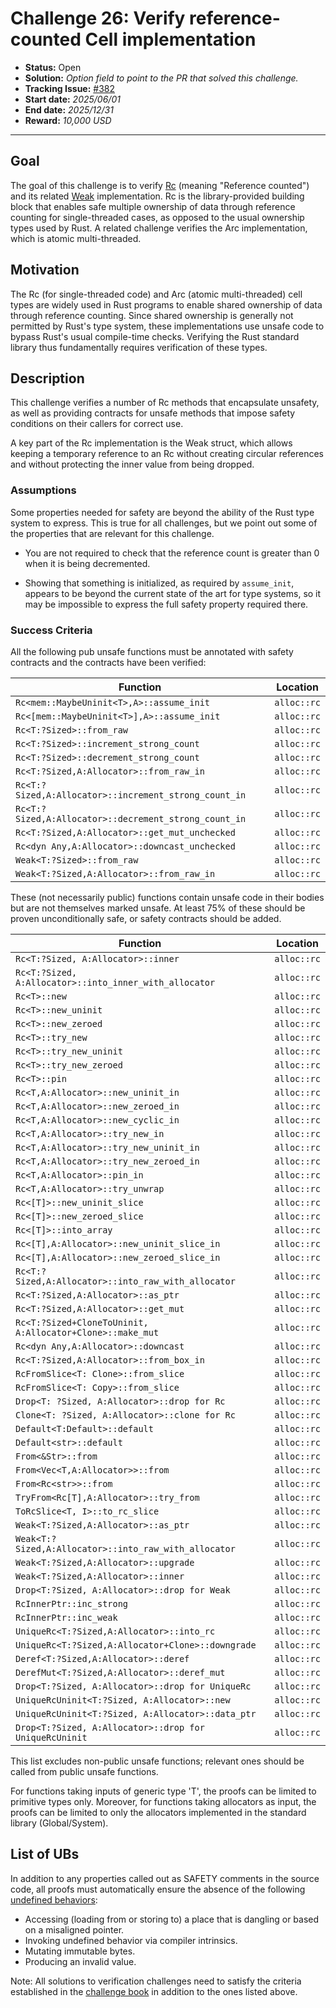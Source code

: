 # Challenge 26: Verify reference-counted Cell implementation

- **Status:** Open
- **Solution:** *Option field to point to the PR that solved this challenge.*
- **Tracking Issue:** [#382](https://github.com/model-checking/verify-rust-std/issues/382)
- **Start date:** *2025/06/01*
- **End date:** *2025/12/31*
- **Reward:** *10,000 USD*

-------------------


## Goal

The goal of this challenge is to verify [Rc](https://doc.rust-lang.org/std/rc/struct.Rc.html) (meaning "Reference counted") and its related [Weak](https://doc.rust-lang.org/std/rc/struct.Weak.html) implementation. Rc is the library-provided building block that enables safe multiple ownership of data through reference counting for single-threaded cases, as opposed to the usual ownership types used by Rust. A related challenge verifies the Arc implementation, which is atomic multi-threaded.

## Motivation

The Rc (for single-threaded code) and Arc (atomic multi-threaded) cell types are widely used in Rust programs to enable shared ownership of data through reference counting. Since shared ownership is generally not permitted by Rust's type system, these implementations use unsafe code to bypass Rust's usual compile-time checks. Verifying the Rust standard library thus fundamentally requires verification of these types.

## Description

This challenge verifies a number of Rc methods that encapsulate unsafety, as well as providing contracts for unsafe methods that impose safety conditions on their callers for correct use.

A key part of the Rc implementation is the Weak struct, which allows keeping a temporary reference to an Rc without creating circular references and without protecting the inner value from being dropped.

### Assumptions

Some properties needed for safety are beyond the ability of the Rust type system to express. This is true for all challenges, but we point out some of the properties that are relevant for this challenge.

* You are not required to check that the reference count is greater than 0 when it is being decremented.

* Showing that something is initialized, as required by `assume_init`, appears to be beyond the current state of the art for type systems, so it may be impossible to express the full safety property required there.

### Success Criteria

All the following pub unsafe functions must be annotated with safety contracts and the contracts have been verified:

| Function | Location |
|---------|---------|
|  `Rc<mem::MaybeUninit<T>,A>::assume_init`   |  `alloc::rc`    |
|  `Rc<[mem::MaybeUninit<T>],A>::assume_init`   |  `alloc::rc`    |
|  `Rc<T:?Sized>::from_raw`  | `alloc::rc` |
|  `Rc<T:?Sized>::increment_strong_count`  | `alloc::rc` |
|  `Rc<T:?Sized>::decrement_strong_count`  | `alloc::rc` |
|  `Rc<T:?Sized,A:Allocator>::from_raw_in`  | `alloc::rc` |
|  `Rc<T:?Sized,A:Allocator>::increment_strong_count_in`  | `alloc::rc` |
|  `Rc<T:?Sized,A:Allocator>::decrement_strong_count_in`  | `alloc::rc` |
|  `Rc<T:?Sized,A:Allocator>::get_mut_unchecked` | `alloc::rc` | 
|  `Rc<dyn Any,A:Allocator>::downcast_unchecked` | `alloc::rc` |
|  `Weak<T:?Sized>::from_raw` | `alloc::rc` |
|  `Weak<T:?Sized,A:Allocator>::from_raw_in` | `alloc::rc` |

These (not necessarily public) functions contain unsafe code in their bodies but are not themselves marked unsafe. At least 75% of these should be proven unconditionally safe, or safety contracts should be added. 

| Function | Location |
|---------|---------|
|  `Rc<T:?Sized, A:Allocator>::inner`   |  `alloc::rc`   |
|  `Rc<T:?Sized, A:Allocator>::into_inner_with_allocator`   |  `alloc::rc`   |
|  `Rc<T>::new` | `alloc::rc` |
|  `Rc<T>::new_uninit` | `alloc::rc` |
|  `Rc<T>::new_zeroed` | `alloc::rc` |
|  `Rc<T>::try_new` | `alloc::rc` |
|  `Rc<T>::try_new_uninit` | `alloc::rc` |
|  `Rc<T>::try_new_zeroed` | `alloc::rc` |
|  `Rc<T>::pin` | `alloc::rc` |
|  `Rc<T,A:Allocator>::new_uninit_in` | `alloc::rc` |
|  `Rc<T,A:Allocator>::new_zeroed_in` | `alloc::rc` |
|  `Rc<T,A:Allocator>::new_cyclic_in` | `alloc::rc` |
|  `Rc<T,A:Allocator>::try_new_in` | `alloc::rc` |
|  `Rc<T,A:Allocator>::try_new_uninit_in` | `alloc::rc` |
|  `Rc<T,A:Allocator>::try_new_zeroed_in` | `alloc::rc` |
|  `Rc<T,A:Allocator>::pin_in` | `alloc::rc` |
|  `Rc<T,A:Allocator>::try_unwrap` | `alloc::rc` |
|  `Rc<[T]>::new_uninit_slice` | `alloc::rc` |
|  `Rc<[T]>::new_zeroed_slice` | `alloc::rc` |
|  `Rc<[T]>::into_array` | `alloc::rc` |
|  `Rc<[T],A:Allocator>::new_uninit_slice_in` | `alloc::rc` |
|  `Rc<[T],A:Allocator>::new_zeroed_slice_in` | `alloc::rc` |
|  `Rc<T:?Sized,A:Allocator>::into_raw_with_allocator` | `alloc::rc` |
|  `Rc<T:?Sized,A:Allocator>::as_ptr` | `alloc::rc` |
|  `Rc<T:?Sized,A:Allocator>::get_mut` | `alloc::rc` | 
|  `Rc<T:?Sized+CloneToUninit, A:Allocator+Clone>::make_mut` | `alloc::rc` |
|  `Rc<dyn Any,A:Allocator>::downcast` | `alloc::rc` |
|  `Rc<T:?Sized,A:Allocator>::from_box_in` | `alloc::rc` |
|  `RcFromSlice<T: Clone>::from_slice` | `alloc::rc` |
|  `RcFromSlice<T: Copy>::from_slice` | `alloc::rc` |
|  `Drop<T: ?Sized, A:Allocator>::drop for Rc` | `alloc::rc` |
|  `Clone<T: ?Sized, A:Allocator>::clone for Rc` | `alloc::rc` |
|  `Default<T:Default>::default` | `alloc::rc` |
|  `Default<str>::default` | `alloc::rc` |
|  `From<&Str>::from` | `alloc::rc` |
|  `From<Vec<T,A:Allocator>>::from` | `alloc::rc` |
|  `From<Rc<str>>::from` | `alloc::rc` |
|  `TryFrom<Rc[T],A:Allocator>::try_from` | `alloc::rc` |
|  `ToRcSlice<T, I>::to_rc_slice` | `alloc::rc` |
|  `Weak<T:?Sized,A:Allocator>::as_ptr` | `alloc::rc` |
|  `Weak<T:?Sized,A:Allocator>::into_raw_with_allocator` | `alloc::rc` |
|  `Weak<T:?Sized,A:Allocator>::upgrade` | `alloc::rc` |
|  `Weak<T:?Sized,A:Allocator>::inner` | `alloc::rc` |
|  `Drop<T:?Sized, A:Allocator>::drop for Weak` | `alloc::rc` |
|  `RcInnerPtr::inc_strong` | `alloc::rc` |
|  `RcInnerPtr::inc_weak` | `alloc::rc` |
|  `UniqueRc<T:?Sized,A:Allocator>::into_rc` | `alloc::rc` |
|  `UniqueRc<T:?Sized,A:Allocator+Clone>::downgrade` | `alloc::rc` |
|  `Deref<T:?Sized,A:Allocator>::deref` | `alloc::rc` |
|  `DerefMut<T:?Sized,A:Allocator>::deref_mut` | `alloc::rc` |
|  `Drop<T:?Sized, A:Allocator>::drop for UniqueRc` | `alloc::rc` |
|  `UniqueRcUninit<T:?Sized, A:Allocator>::new` | `alloc::rc` |
|  `UniqueRcUninit<T:?Sized, A:Allocator>::data_ptr` | `alloc::rc` |
|  `Drop<T:?Sized, A:Allocator>::drop for UniqueRcUninit` | `alloc::rc` |

This list excludes non-public unsafe functions; relevant ones should be called from public unsafe functions.

For functions taking inputs of generic type 'T', the proofs can be limited to primitive types only. Moreover, for functions taking allocators as input, the proofs can be limited to only the allocators implemented in the standard library (Global/System).

## List of UBs

In addition to any properties called out as SAFETY comments in the source code, all proofs must automatically ensure the absence of the following [undefined behaviors](https://github.com/rust-lang/reference/blob/142b2ed77d33f37a9973772bd95e6144ed9dce43/src/behavior-considered-undefined.md):

* Accessing (loading from or storing to) a place that is dangling or based on a misaligned pointer.
* Invoking undefined behavior via compiler intrinsics.
* Mutating immutable bytes.
* Producing an invalid value.

Note: All solutions to verification challenges need to satisfy the criteria established in the [challenge book](../general-rules.md)
in addition to the ones listed above.
